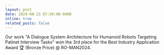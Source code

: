 ```yaml
---
layout: post
date: 2024-08-23 07:59:00-0400
inline: true
related_posts: false
---
```


Our work "A Dialogue System Architecture for Humanoid Robots Targeting Patinet Interview Tasks" won the 3rd place for the Best Industry Application Award 🏆 (Bronze Price) @ RO-MAN2024.
